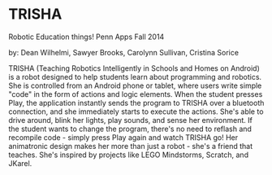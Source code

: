 TRISHA
=====

Robotic Education things! Penn Apps Fall 2014

by: Dean Wilhelmi, Sawyer Brooks, Carolynn Sullivan, Cristina Sorice

TRISHA (Teaching Robotics Intelligently in Schools and Homes on Android) is a robot designed to help students learn about programming and robotics. She is controlled from an Android phone or tablet, where users write simple "code" in the form of actions and logic elements. When the student presses Play, the application instantly sends the program to TRISHA over a bluetooth connection, and she immediately starts to execute the actions. She's able to drive around, blink her lights, play sounds, and sense her environment. If the student wants to change the program, there's no need to reflash and recompile code - simply press Play again and watch TRISHA go! Her animatronic design makes her more than just a robot - she's a friend that teaches. She's inspired by projects like LEGO Mindstorms, Scratch, and JKarel.
